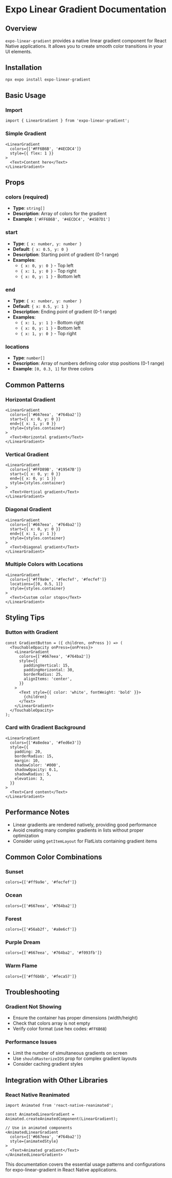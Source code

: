 # Expo Linear Gradient Documentation

## Overview
`expo-linear-gradient` provides a native linear gradient component for React Native applications. It allows you to create smooth color transitions in your UI elements.

## Installation
```bash
npx expo install expo-linear-gradient
```

## Basic Usage

### Import
```tsx
import { LinearGradient } from 'expo-linear-gradient';
```

### Simple Gradient
```tsx
<LinearGradient
  colors={['#FF6B6B', '#4ECDC4']}
  style={{ flex: 1 }}
>
  <Text>Content here</Text>
</LinearGradient>
```

## Props

### colors (required)
- **Type**: `string[]`
- **Description**: Array of colors for the gradient
- **Example**: `['#FF6B6B', '#4ECDC4', '#45B7D1']`

### start
- **Type**: `{ x: number, y: number }`
- **Default**: `{ x: 0.5, y: 0 }`
- **Description**: Starting point of gradient (0-1 range)
- **Examples**:
  - `{ x: 0, y: 0 }` - Top left
  - `{ x: 1, y: 0 }` - Top right
  - `{ x: 0, y: 1 }` - Bottom left

### end
- **Type**: `{ x: number, y: number }`
- **Default**: `{ x: 0.5, y: 1 }`
- **Description**: Ending point of gradient (0-1 range)
- **Examples**:
  - `{ x: 1, y: 1 }` - Bottom right
  - `{ x: 0, y: 1 }` - Bottom left
  - `{ x: 1, y: 0 }` - Top right

### locations
- **Type**: `number[]`
- **Description**: Array of numbers defining color stop positions (0-1 range)
- **Example**: `[0, 0.3, 1]` for three colors

## Common Patterns

### Horizontal Gradient
```tsx
<LinearGradient
  colors={['#667eea', '#764ba2']}
  start={{ x: 0, y: 0 }}
  end={{ x: 1, y: 0 }}
  style={styles.container}
>
  <Text>Horizontal gradient</Text>
</LinearGradient>
```

### Vertical Gradient
```tsx
<LinearGradient
  colors={['#FFD89B', '#19547B']}
  start={{ x: 0, y: 0 }}
  end={{ x: 0, y: 1 }}
  style={styles.container}
>
  <Text>Vertical gradient</Text>
</LinearGradient>
```

### Diagonal Gradient
```tsx
<LinearGradient
  colors={['#667eea', '#764ba2']}
  start={{ x: 0, y: 0 }}
  end={{ x: 1, y: 1 }}
  style={styles.container}
>
  <Text>Diagonal gradient</Text>
</LinearGradient>
```

### Multiple Colors with Locations
```tsx
<LinearGradient
  colors={['#ff9a9e', '#fecfef', '#fecfef']}
  locations={[0, 0.5, 1]}
  style={styles.container}
>
  <Text>Custom color stops</Text>
</LinearGradient>
```

## Styling Tips

### Button with Gradient
```tsx
const GradientButton = ({ children, onPress }) => (
  <TouchableOpacity onPress={onPress}>
    <LinearGradient
      colors={['#667eea', '#764ba2']}
      style={{
        paddingVertical: 15,
        paddingHorizontal: 30,
        borderRadius: 25,
        alignItems: 'center',
      }}
    >
      <Text style={{ color: 'white', fontWeight: 'bold' }}>
        {children}
      </Text>
    </LinearGradient>
  </TouchableOpacity>
);
```

### Card with Gradient Background
```tsx
<LinearGradient
  colors={['#a8edea', '#fed6e3']}
  style={{
    padding: 20,
    borderRadius: 15,
    margin: 10,
    shadowColor: '#000',
    shadowOpacity: 0.1,
    shadowRadius: 5,
    elevation: 3,
  }}
>
  <Text>Card content</Text>
</LinearGradient>
```

## Performance Notes
- Linear gradients are rendered natively, providing good performance
- Avoid creating many complex gradients in lists without proper optimization
- Consider using `getItemLayout` for FlatLists containing gradient items

## Common Color Combinations

### Sunset
```tsx
colors={['#ff9a9e', '#fecfef']}
```

### Ocean
```tsx
colors={['#667eea', '#764ba2']}
```

### Forest
```tsx
colors={['#56ab2f', '#a8e6cf']}
```

### Purple Dream
```tsx
colors={['#667eea', '#764ba2', '#f093fb']}
```

### Warm Flame
```tsx
colors={['#ff6b6b', '#feca57']}
```

## Troubleshooting

### Gradient Not Showing
- Ensure the container has proper dimensions (width/height)
- Check that colors array is not empty
- Verify color format (use hex codes: `#FF6B6B`)

### Performance Issues
- Limit the number of simultaneous gradients on screen
- Use `shouldRasterizeIOS` prop for complex gradient layouts
- Consider caching gradient styles

## Integration with Other Libraries

### React Native Reanimated
```tsx
import Animated from 'react-native-reanimated';

const AnimatedLinearGradient = Animated.createAnimatedComponent(LinearGradient);

// Use in animated components
<AnimatedLinearGradient
  colors={['#667eea', '#764ba2']}
  style={animatedStyle}
>
  <Text>Animated gradient</Text>
</AnimatedLinearGradient>
```

This documentation covers the essential usage patterns and configurations for expo-linear-gradient in React Native applications.